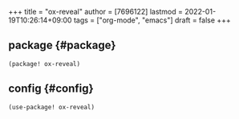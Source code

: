 +++
title = "ox-reveal"
author = [7696122]
lastmod = 2022-01-19T10:26:14+09:00
tags = ["org-mode", "emacs"]
draft = false
+++

## package {#package}

```elisp
(package! ox-reveal)
```


## config {#config}

```elisp
(use-package! ox-reveal)
```
